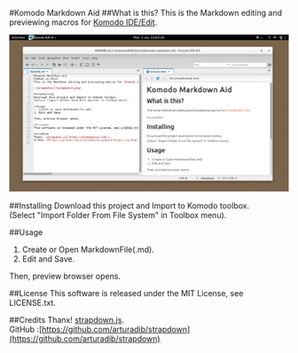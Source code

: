 #Komodo Markdown Aid
##What is this?
This is the Markdown editing and previewing macros for [Komodo IDE/Edit](http://komodoide.com/).

![Screenshot](Screenshot.png)

##Installing
Download this project and Import to Komodo toolbox.  
(Select "Import Folder From File System" in Toolbox menu).

##Usage
1. Create or Open MarkdownFile(.md).
2. Edit and Save.

Then, preview browser opens.

##License
This software is released under the MIT License, see LICENSE.txt.

##Credits
Thanx! [strapdown.js](http://strapdownjs.com/).  
GitHub :[https://github.com/arturadib/strapdown](https://github.com/arturadib/strapdown)
